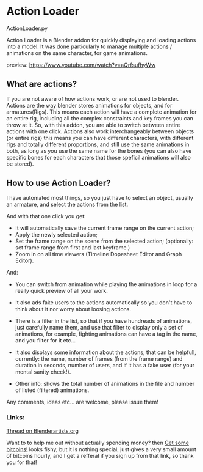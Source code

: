 # Action Loader
ActionLoader.py

Action Loader is a Blender addon for quickly displaying and loading actions into a model. It was done particularly to manage multiple actions / animations on the same character, for game animations.

preview: https://www.youtube.com/watch?v=aQrfsufhyWw

## What are actions?

If you are not aware of how actions work, or are not used to blender. Actions are the way blender stores animations for objects, and for armatures(Rigs). This means each action will have a complete animation for an entire rig, including all the complex constraints and key frames you can throw at it. So, with this addon, you are able to switch between entire actions with one click.
Actions also work interchangeably between objects (or entire rigs) this means you can have different characters, with different rigs and totally different proportions, and still use the same animations in both, as long as you use the same name for the bones (you can also have specific bones for each characters that those speficil animations will also be stored).

## How to use Action Loader?

I have automated most things, so you just have to select an object, usually an armature, and select the actions from the list.

And with that one click you get:
- It will automatically save the current frame range on the current action;
- Apply the newly selected action;
- Set the frame range on the scene from the selected action; (optionally: set frame range from first and last keyframe.)
- Zoom in on all time viewers (Timeline Dopesheet Editor and Graph Editor). 

And:
- You can switch from animation while playing the animations in loop for a really quick preview of all your work.

- It also ads fake users to the actions automatically so you don't have to think about it nor worry about loosing actions.

- There is a filter in the list, so that if you have hundreads of animations, just carefully name them, and use that filter to display only a set of animations, for example, fighting animations can have a tag in the name, and you filter for it etc...

- It also displays some information about the actions, that can be helpfull, currently: the name, number of frames (from the frame range) and duration in seconds, number of users, and if it has a fake user (for your mental sanity check!). 

- Other info: shows the total number of animations in the file and number of listed (filtered) animations.

Any comments, ideas etc... are welcome, please issue them!

### Links:

[Thread on Blenderartists.org](https://blenderartists.org/forum/showthread.php?420530-AddOn-Action-Loader)


Want to to help me out without actually spending money? then [Get some bitcoins!](https://freebitco.in/?r=335281) looks fishy, but it is nothing special, just gives a very small amount of bitcoins hourly, and I get a refferal if you sign up from that link, so thank you for that!


